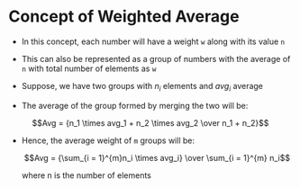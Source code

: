 # Concept of Weighted Average

- In this concept, each number will have a weight ```w``` along with its value ```n```

- This can also be represented as a group of numbers with the average of ```n```
with total number of elements as ```w```

- Suppose, we have two groups with $n_i$ elements and $avg_i$ average

- The average of the group formed by merging the two will be:

$$Avg = {n_1 \times avg_1 + n_2 \times avg_2 \over n_1 + n_2}$$

- Hence, the average weight of ```m``` groups will be:

    $$Avg = {\sum_{i = 1}^{m}n_i \times avg_i} \over \sum_{i = 1}^{m} n_i$$

    where n is the number of elements
